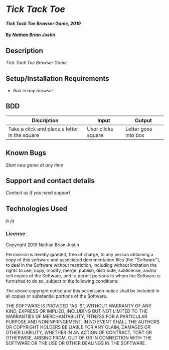 # _Tick Tack Toe_

#### _Tick Tack Toe Browser Game, 2019_

#### By _**Nathan Brian Justin**_

## Description

_Tick Tack Toe Browser Game_

## Setup/Installation Requirements

* _Run in any browser_

## BDD

|Discription|Input|Output|
|-|-|-|
|Take a click and place a letter in the square|User clicks square|Letter goes into box|  

## Known Bugs

_Start new game at any time_

## Support and contact details

_Contact us if you need support_

## Technologies Used

_js jq_

### License

Copyright 2019 Nathan Brian Justin

Permission is hereby granted, free of charge, to any person obtaining a copy of this software and associated documentation files (the "Software"), to deal in the Software without restriction, including without limitation the rights to use, copy, modify, merge, publish, distribute, sublicense, and/or sell copies of the Software, and to permit persons to whom the Software is furnished to do so, subject to the following conditions:

The above copyright notice and this permission notice shall be included in all copies or substantial portions of the Software.

THE SOFTWARE IS PROVIDED "AS IS", WITHOUT WARRANTY OF ANY KIND, EXPRESS OR IMPLIED, INCLUDING BUT NOT LIMITED TO THE WARRANTIES OF MERCHANTABILITY, FITNESS FOR A PARTICULAR PURPOSE AND NONINFRINGEMENT. IN NO EVENT SHALL THE AUTHORS OR COPYRIGHT HOLDERS BE LIABLE FOR ANY CLAIM, DAMAGES OR OTHER LIABILITY, WHETHER IN AN ACTION OF CONTRACT, TORT OR OTHERWISE, ARISING FROM, OUT OF OR IN CONNECTION WITH THE SOFTWARE OR THE USE OR OTHER DEALINGS IN THE SOFTWARE.
